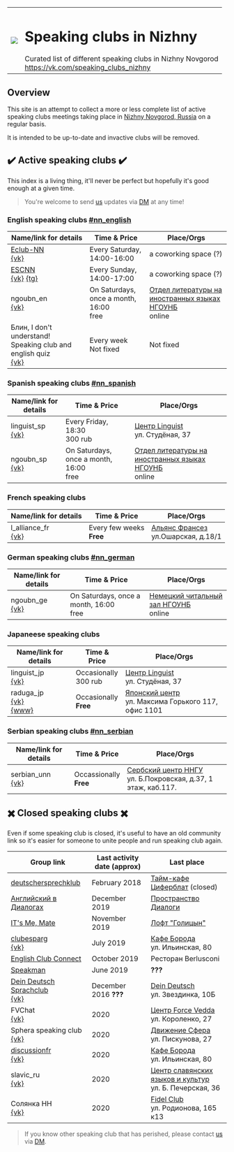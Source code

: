 <table>
  <tr><td>
    <image src="https://avatars2.githubusercontent.com/u/44372866?s=200&v=4"/>
  </td><td>
    <h1>Speaking clubs in Nizhny</h1>
    Curated list of different speaking clubs in Nizhny Novgorod<br>
    <a href="https://vk.com/speaking_clubs_nizhny">https://vk.com/speaking_clubs_nizhny</a>
  </td></tr>
</table>

## Overview

This site is an attempt to collect a more or less complete list of active
speaking clubs meetings taking place in [Nizhny Novgorod, Russia](https://en.wikipedia.org/wiki/Nizhny_Novgorod)
on a regular basis.

It is intended to be up-to-date and invactive clubs will be removed.

## ✔️ Active speaking clubs ✔️

This index is a living thing, it'll never be perfect but hopefully it's
good enough at a given time.

> You're welcome to send [us](https://vk.com/speaking_clubs_nizhny) updates via [DM](https://vk.com/im?sel=-172959905) at any time!

### English speaking clubs [#nn_english](https://vk.com/feed?section=search&q=%23nn_english)

| Name/link for details | Time & Price | Place/Orgs |
|-----------------------|------|-------|
| [Eclub-NN](/english/eclub_nn/)<br>[{vk}](https://vk.com/myenglishclub) | Every Saturday, 14:00-16:00 | a coworking space (?) |
| [ESCNN](/english/escnn/)<br>[{vk}](https://vk.com/escnn) [{tg}](https://t.me/escnn) | Every Sunday, 14:00-17:00 | a coworking space (?) |
| ngoubn_en<br>[{vk}](https://vk.com/ino_nn) | On Saturdays, once a month, 16:00<br>free| [Отдел литературы на иностранных языках НГОУНБ](https://vk.com/ino_nn?w=address-162054778_57869)<br> online |
| Блин, I don't understand! Speaking club and english quiz <br>[{vk}](https://vk.com/blin_i_dont_understand) | Every week<br>Not fixed|Not fixed|

### Spanish speaking clubs [#nn_spanish](https://vk.com/feed?section=search&q=%23nn_spanish)

| Name/link for details | Time & Price | Place/Orgs |
|-----------------------|------|-------|
| linguist_sp<br>[{vk}](https://vk.com/spanish_speaking_club) | Every Friday, 18:30<br>300 rub|[Центр Linguist](https://vk.com/linguist_nn)<br>ул. Студёная, 37|
| ngoubn_sp<br>[{vk}](https://vk.com/ino_nn) | On Saturdays, once a month, 16:00<br>free | [Отдел литературы на иностранных языках НГОУНБ](https://vk.com/ino_nn?w=address-162054778_57869)<br> online|

### French speaking clubs

| Name/link for details | Time & Price | Place/Orgs |
|-----------------------|------|-------|
| l_alliance_fr<br>[{vk}](https://vk.com/af_nn) | Every few weeks<br>**Free** | [Альянс Франсез](https://2gis.ru/n_novgorod/firm/2674540563146140?m=44.009834%2C56.319834%2F16)<br>ул.Ошарская, д.18/1 |

### German speaking clubs [#nn_german](https://vk.com/feed?section=search&q=%23nn_german)

| Name/link for details | Time & Price | Place/Orgs |
|-----------------------|------|-------|
| ngoubn_ge <br>[{vk}](https://vk.com/dsaal_nn) | On Saturdays, once a month, 16:00<br>free| [Немецкий читальный зал НГОУНБ](https://vk.com/dsaal_nn?w=address-61545234_15142)<br>online |

### Japaneese speaking clubs

| Name/link for details | Time & Price | Place/Orgs |
|-----------------------|------|-------|
| linguist_jp<br>[{vk}](https://vk.com/japanese_speaking_club) | Occasionally<br>300 rub | [Центр Linguist](https://vk.com/linguist_nn)<br>ул. Студёная, 37 |
| raduga_jp<br>[{vk}](https://vk.com/nizinokai)<br>[{www}](https://nn.jc.org.ru/ru/yaponskij-yazyik/klub-obshheniya-na-yaponskom-yazyike.html) | Occasionally<br>**Free**| [Японский центр](https://nn.jc.org.ru/ru/index.html)<br>ул. Максима Горького 117, офис 1101 |

### Serbian speaking clubs [#nn_serbian](https://vk.com/feed?section=search&q=%23nn_serbian)

| Name/link for details | Time & Price | Place/Orgs |
|-----------------------|------|-------|
| serbian_unn<br>[{vk}](https://vk.com/public185500515) | Occassionally<br>**Free**| [Сербский центр ННГУ](https://2gis.ru/n_novgorod/geo/2674647933945849/tab/inside?m=43.999189%2C56.320765%2F19.6)<br>ул. Б.Покровская, д.37, 1 этаж, каб.117. |


## ✖️ Closed speaking clubs ✖️

Even if some speaking club is closed, it's useful to have an old community link so it's easier for someone
to unite people and run speaking club again.

| Group link | Last activity date (approx) | Last place |
|------------|-----------------------------|------------|
| [deutschersprechklub](https://vk.com/deutschersprechklub) | February 2018 | [Тайм-кафе Циферблат](https://vk.com/ziferblatnn) (closed) |
| [Английский в Диалогах](https://vk.com/engdialogues) | December 2019 | [Пространство Диалоги](https://vk.com/dialogi_nn) |
| [IT's Me, Mate](https://vk.com/itmmspeak) | November 2019 | [Лофт "Голицын"](https://vk.com/loft47c) |
| [clubesparg](/spanish/clubesparg/)<br>[{vk}](https://vk.com/clubesparg) | July 2019 | [Кафе Борода](https://vk.com/borodacafe)<br>ул. Ильинская, 80 |
| [English Club Connect](https://vk.com/club180781326) | October 2019 | Ресторан Berlusconi |
| [Speakman](https://vk.com/speakman.club) | June 2019 | **???** |
| [Dein Deutsch Sprachclub](http://www.deindeutsch.ru/мероприятия/)<br>[{vk}](https://vk.com/deindeutsch) | December 2016 **???** | [Dein Deutsch](https://vk.com/deindeutsch?w=address-61294283_54977)<br>ул. Звездинка, 10Б |
| FVChat<br>[{vk}](https://vk.com/forcevedda) | 2020 | [Центр Force Vedda](https://vk.com/forcevedda?w=address-22088713_55198)<br>ул. Короленко, 27|
| Sphera speaking club<br>[{vk}](https://vk.com/workcamp) | 2020 | [Движение Сфера](https://vk.com/workcamp?w=address-1571828_56118)<br>ул. Пискунова, 27 |
| [discussionfr](/french/discussionfr/)<br>[{vk}](https://vk.com/discussionfr) | 2020 | [Кафе Борода](https://vk.com/borodacafe)<br>ул. Ильинская, 80 |
| slavic_ru<br>[{vk}](https://vk.com/slavtsentr) | 2020 | [Центр славянских языков и культур](https://vk.com/slavtsentr?w=address-76173859_215546)<br>ул. Б. Печерская, 36 |
| Солянка НН<br>[{vk}](https://vk.com/solyanka_nn)| 2020 | [Fidel Club](https://vk.com/solyankann_4?w=address-153055099_37647)<br>ул. Родионова, 165 к13|

> If you know other speaking club that has perished, please contact [us](https://vk.com/speaking_clubs_nizhny) via [DM](https://vk.com/im?sel=-172959905).

